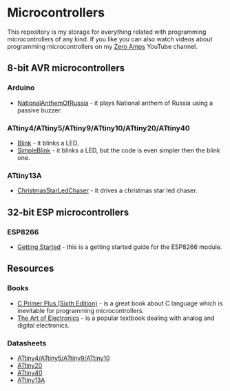 # Microcontrollers

This repository is my storage for everything related with programming microcontrollers of any kind. If you like you can also watch videos about programming microcontrollers on my [Zero Amps](https://www.youtube.com/channel/UCFY_8hVXcXAw6UprvisqYQw) YouTube channel.

## 8-bit AVR microcontrollers
### Arduino
* [NationalAnthemOfRussia](https://github.com/chovanj/Microcontrollers/tree/master/Architecture/AVR/8-bit/Arduino/NationalAnthemOfRussia) - it plays National anthem of Russia using a passive buzzer.

### ATtiny4/ATtiny5/ATtiny9/ATtiny10/ATtiny20/ATtiny40
* [Blink](https://github.com/chovanj/Microcontrollers/tree/master/Architecture/AVR/8-bit/AVRTiny/Blink) - it blinks a LED.
* [SimpleBlink](https://github.com/chovanj/Microcontrollers/tree/master/Architecture/AVR/8-bit/AVRTiny/SimpleBlink) - it blinks a LED, but the code is even simpler then the blink one. 

### ATtiny13A
* [ChristmasStarLedChaser](https://github.com/chovanj/Microcontrollers/tree/master/Architecture/AVR/8-bit/AVR25/ChristmasStarLedChaser) - it drives a christmas star led chaser.

## 32-bit ESP microcontrollers
### ESP8266
* [Getting Started](https://github.com/chovanj/Microcontrollers/tree/master/Architecture/ESP/32-bit/ESP8266) - this is a getting started guide for the ESP8266 module.

## Resources
### Books
* [C Primer Plus (Sixth Edition)](https://github.com/chovanj/Microcontrollers/blob/master/Documents/Books/C_Primer_Plus_6th_Edition.pdf) - is a great book about C language which is inevitable for programming microcontrollers.
* [The Art of Electronics](https://artofelectronics.net/the-book/table-of-contents/) - is a popular textbook dealing with analog and digital electronics.

### Datasheets
* [ATtiny4/ATtiny5/ATtiny9/ATtiny10](http://ww1.microchip.com/downloads/en/DeviceDoc/ATtiny4-5-9-10-Data-Sheet-DS40002060A.pdf)
* [ATtiny20](http://ww1.microchip.com/downloads/en/DeviceDoc/Atmel-8235-8-bit-AVR-Microcontroller-ATtiny20_Datasheet.pdf)
* [ATtiny40](http://ww1.microchip.com/downloads/en/DeviceDoc/Atmel-8263-8-bit-AVR-Microcontroller-tinyAVR-ATtiny40_Datasheet.pdf)
* [ATtiny13A](http://ww1.microchip.com/downloads/en/DeviceDoc/doc8126.pdf)
